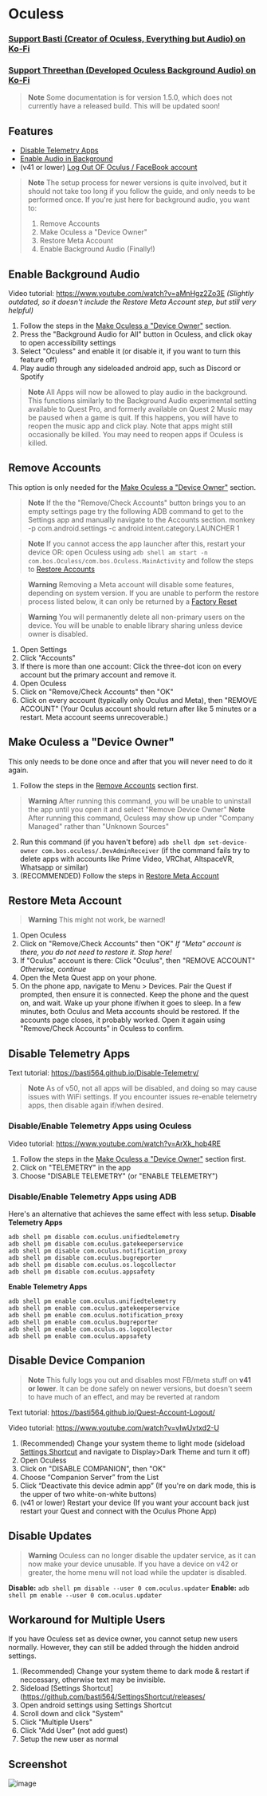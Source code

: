 # Oculess
### [Support Basti (Creator of Oculess, Everything but Audio) on Ko-Fi](https://ko-fi.com/threethandev)
### [Support Threethan (Developed Oculess Background Audio) on Ko-Fi](https://ko-fi.com/R6R1657BK)

> **Note**
> Some documentation is for version 1.5.0, which does not currently have a released build. This will be updated soon!


## Features
- [Disable Telemetry Apps](https://github.com/basti564/Oculess#disable-telemetry-apps)
- [Enable Audio in Background](https://github.com/basti564/Oculess#enable-background-audio)
- (v41 or lower) [Log Out OF Oculus / FaceBook account](https://github.com/basti564/Oculess#full-account-logout--disable-most-fb-stuff-disable-device-companion)

> **Note**
> The setup process for newer versions is quite involved, but it should not take too long if you follow the guide, and only needs to be performed once.
> If you're just here for background audio, you want to:
> 1. Remove Accounts
> 2. Make Oculess a "Device Owner"
> 3. Restore Meta Account
> 4. Enable Background Audio (Finally!)

## Enable Background Audio
Video tutorial: https://www.youtube.com/watch?v=aMnHgz2Zo3E *(Slightly outdated, so it doesn't include the Restore Meta Account step, but still very helpful)*
1. Follow the steps in the [Make Oculess a "Device Owner"](https://github.com/basti564/Oculess#make-oculess-a-device-owner) section.
2. Press the "Background Audio for All" button in Oculess, and click okay to open accessibility settings
3. Select "Oculess" and enable it (or disable it, if you want to turn this feature off)
4. Play audio through any sideloaded android app, such as Discord or Spotify

> **Note**
> All Apps will now be allowed to play audio in the background. This functions similarly to the Background Audio experimental setting available to Quest Pro, and formerly available on Quest 2
> Music may be paused when a game is quit. If this happens, you will have to reopen the music app and click play.
> Note that apps might still occasionally be killed. You may need to reopen apps if Oculess is killed.

## Remove Accounts
This option is only needed for the [Make Oculess a "Device Owner"](https://github.com/basti564/Oculess#make-oculess-a-device-owner) section.
> **Note**
> If the the "Remove/Check Accounts" button brings you to an empty settings page try the following ADB command to get to the Settings app and manually navigate to the Accounts section.
> monkey -p com.android.settings -c android.intent.category.LAUNCHER 1

> **Note**
> If you cannot access the app launcher after this, restart your device
> OR: open Oculess using `adb shell am start -n com.bos.Oculess/com.bos.Oculess.MainActivity` and follow the steps to [Restore Accounts](https://github.com/basti564/Oculess#restore-meta-account)

> **Warning**
> Removing a Meta account will disable some features, depending on system version.
> If you are unable to perform the restore process listed below, it can only be returned by a [Factory Reset](https://www.asurion.com/connect/tech-tips/how-to-reset-your-oculus-vr-headset/)

> **Warning**
> You will permanently delete all non-primary users on the device. You will be unable to enable library sharing unless device owner is disabled.

1. Open Settings
2. Click "Accounts"
3. If there is more than one account: Click the three-dot icon on every account but the primary account and remove it.
4. Open Oculess
5. Click on "Remove/Check Accounts" then "OK"
6. Click on every account (typically only Oculus and Meta), then "REMOVE ACCOUNT"
   (Your Oculus account should return after like 5 minutes or a restart. Meta account seems unrecoverable.)

## Make Oculess a "Device Owner"
This only needs to be done once and after that you will never need to do it again.
1. Follow the steps in the [Remove Accounts](https://github.com/basti564/Oculess#remove-accounts) section first.
> **Warning**
> After running this command, you will be unable to uninstall the app until you open it and select "Remove Device Owner"
> **Note**
> After running this command, Oculess may show up under "Company Managed" rather than "Unknown Sources"

2. Run this command (if you haven't before) ```adb shell dpm set-device-owner com.bos.oculess/.DevAdminReceiver```
(if  the  command fails try to delete apps with accounts like Prime Video, VRChat, AltspaceVR, Whatsapp or similar)
3. (RECOMMENDED) Follow the steps in [Restore Meta Account](https://github.com/basti564/Oculess#restore-meta-account)

## Restore Meta Account
> **Warning**
> This might not work, be warned!
1. Open Oculess
2. Click on "Remove/Check Accounts" then "OK" *If "Meta" account is there, you do not need to restore it. Stop here!*
3. If "Oculus" account is there: Click "Oculus", then "REMOVE ACCOUNT" *Otherwise, continue*
4. Open the Meta Quest app on your phone.
5. On the phone app, navigate to Menu > Devices. Pair the Quest if prompted, then ensure it is connected.
Keep the phone and the quest on, and wait. Wake up your phone if/when it goes to sleep.
In a few minutes, both Oculus and Meta accounts should be restored. If the accounts page closes, it probably worked. Open it again using "Remove/Check Accounts" in Oculess to confirm.

## Disable Telemetry Apps
Text tutorial: https://basti564.github.io/Disable-Telemetry/

> **Note**
> As of v50, not all apps will be disabled, and doing so may cause issues with WiFi settings.
> If you encounter issues re-enable telemetry apps, then disable again if/when desired.

### Disable/Enable Telemetry Apps using Oculess
Video tutorial: https://www.youtube.com/watch?v=ArXk_hob4RE
1. Follow the steps in the [Make Oculess a "Device Owner"](https://github.com/basti564/Oculess#make-oculess-a-device-owner) section first.
2. Click on "TELEMETRY" in the app
3. Choose "DISABLE TELEMETRY" (or "ENABLE TELEMETRY")

### Disable/Enable Telemetry Apps using ADB
Here's an alternative that achieves the same effect with less setup.
**Disable Telemetry Apps**
```
adb shell pm disable com.oculus.unifiedtelemetry
adb shell pm disable com.oculus.gatekeeperservice
adb shell pm disable com.oculus.notification_proxy
adb shell pm disable com.oculus.bugreporter
adb shell pm disable com.oculus.os.logcollector
adb shell pm disable com.oculus.appsafety
```
**Enable Telemetry Apps**
```
adb shell pm enable com.oculus.unifiedtelemetry
adb shell pm enable com.oculus.gatekeeperservice
adb shell pm enable com.oculus.notification_proxy
adb shell pm enable com.oculus.bugreporter
adb shell pm enable com.oculus.os.logcollector
adb shell pm enable com.oculus.appsafety
```

## Disable Device Companion
> **Note**
> This fully logs you out and disables most FB/meta stuff on **v41 or lower**.
> It can be done safely on newer versions, but doesn't seem to have much of an effect, and may be reverted at random

Text tutorial: https://basti564.github.io/Quest-Account-Logout/

Video tutorial: https://www.youtube.com/watch?v=vIwUvtxd2-U
1. (Recommended) Change your system theme to light mode (sideload [Settings Shortcut](https://github.com/basti564/SettingsShortcut/releases/) and navigate to Display>Dark Theme and turn it off)
2. Open Oculess
3. Click on "DISABLE COMPANION", then "OK"
4. Choose “Companion Server” from the List
5. Click “Deactivate this device admin app” (If you're on dark mode, this is the upper of two white-on-white buttons)
6. (v41 or lower) Restart your device
(If you want your account back just restart your Quest and connect with the Oculus Phone App)

## Disable Updates
> **Warning**
> Oculess can no longer disable the updater service, as it can now make your device unusable.
> If you have a device on v42 or greater, the home menu will not load while the updater is disabled.

**Disable:** ```adb shell pm disable --user 0 com.oculus.updater```
**Enable:** ```adb shell pm enable --user 0 com.oculus.updater```

## Workaround for Multiple Users
If you have Oculess set as device owner, you cannot setup new users normally. However, they can still be added through the hidden android settings.
1. (Recommended) Change your system theme to dark mode & restart if neccessary, otherwise text may be invisible.
2. Sideload [Settings Shortcut](https://github.com/basti564/SettingsShortcut/releases/
3. Open android settings using Settings Shortcut
4. Scroll down and click "System"
5. Click "Multiple Users"
6. Click "Add User" (not add guest)
7. Setup the new user as normal

## Screenshot
![image](https://github.com/basti564/Oculess/assets/12588584/22a19a1d-9300-4812-82a7-b5190de74af0)

